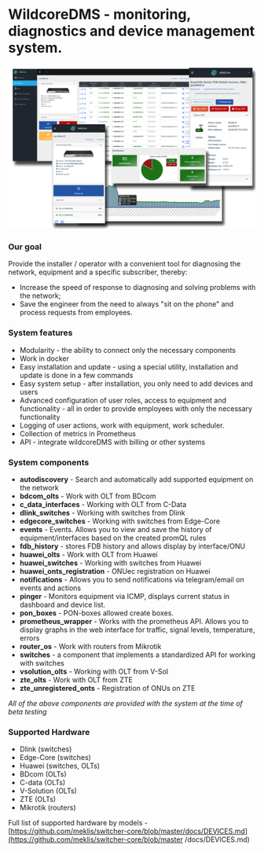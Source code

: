 # **WildcoreDMS** - monitoring, diagnostics and device management system.
![](./assets/main-logo.png)

### Our goal
Provide the installer / operator with a convenient tool for diagnosing the network, equipment and a specific subscriber,
thereby:

- Increase the speed of response to diagnosing and solving problems with the network;
- Save the engineer from the need to always "sit on the phone" and process requests from employees.


### System features
* Modularity - the ability to connect only the necessary components
* Work in docker
* Easy installation and update - using a special utility, installation and update is done in a few commands
* Easy system setup - after installation, you only need to add devices and users
* Advanced configuration of user roles, access to equipment and functionality - all in order to provide employees with only the necessary functionality
* Logging of user actions, work with equipment, work scheduler.
* Collection of metrics in Prometheus
* API - integrate wildcoreDMS with billing or other systems

### System components
* **autodiscovery** - Search and automatically add supported equipment on the network
* **bdcom_olts** - Work with OLT from BDcom
* **c_data_interfaces** - Working with OLT from C-Data
* **dlink_switches** - Working with switches from Dlink
* **edgecore_switches** - Working with switches from Edge-Core
* **events** - Events. Allows you to view and save the history of equipment/interfaces based on the created promQL rules
* **fdb_history** - stores FDB history and allows display by interface/ONU
* **huawei_olts** - Work with OLT from Huawei
* **huawei_switches** - Working with switches from Huawei
* **huawei_onts_registration** - ONUec registration on Huawei
* **notifications** - Allows you to send notifications via telegram/email on events and actions
* **pinger** - Monitors equipment via ICMP, displays current status in dashboard and device list.
* **pon_boxes** - PON-boxes allowed create boxes. 
* **prometheus_wrapper** - Works with the prometheus API. Allows you to display graphs in the web interface for traffic, signal levels, temperature, errors
* **router_os** - Work with routers from Mikrotik
* **switches** - a component that implements a standardized API for working with switches
* **vsolution_olts** - Working with OLT from V-Sol
* **zte_olts** - Work with OLT from ZTE
* **zte_unregistered_onts** - Registration of ONUs on ZTE

_All of the above components are provided with the system at the time of beta testing_

### Supported Hardware
* Dlink (switches)
* Edge-Core (switches)
* Huawei (switches, OLTs)
* BDcom (OLTs)
* C-data (OLTs)
* V-Solution (OLTs)
* ZTE (OLTs)
* Mikrotik (routers)

Full list of supported hardware by models - [https://github.com/meklis/switcher-core/blob/master/docs/DEVICES.md](https://github.com/meklis/switcher-core/blob/master /docs/DEVICES.md)
